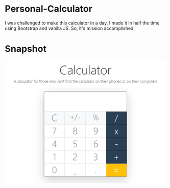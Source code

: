 # Personal-Calculator
I was challenged to make this calculator in a day. I made it in half the time using Bootstrap and vanilla JS. So, it's mission accomplished.

# Snapshot 
<img src="/img1.PNG">
